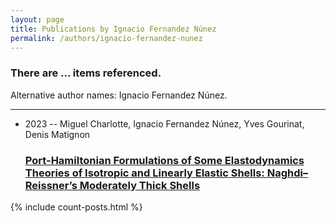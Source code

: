 ```yaml
---
layout: page
title: Publications by Ignacio Fernandez Núnez
permalink: /authors/ignacio-fernandez-nunez
---
```


<h3 id="number-posts">There are ... items referenced.</h3>
<p id='info-authors'>Alternative author names: Ignacio Fernandez Núnez.</p>
<hr />
<ul class="post-list">
<li><span class='post-meta'>2023 -- Miguel Charlotte, Ignacio Fernandez Núnez, Yves Gourinat, Denis Matignon</span><h3><a class='post-link' href="{{ site.baseurl }}/port-hamiltonian-formulations-of-some-elastodynamics-theories-of-isotropic-and-linearly-elastic-shells-naghdi-reissner-s-moderately-thick-shells">Port-Hamiltonian Formulations of Some Elastodynamics Theories of Isotropic and Linearly Elastic Shells: Naghdi–Reissner’s Moderately Thick Shells</a></h3></li>

</ul>
{% include count-posts.html %}
